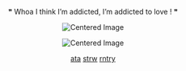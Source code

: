 
<p align="center">
  ❞ Whoa I think I’m addicted, I’m addicted to love ! ❞ <br>
</p>
<p align="center">
  <img src="https://files.catbox.moe/pmfl6w.png" alt="Centered Image">
<p align="center">
  <img src="https://komarev.com/ghpvc/?username=s7ri&color=ff6f66&label=losers" alt="Centered Image">
</p>
<p align="center">
  <a href="https://mei.atabook.org">ata</a> 
  <a href="https://meit.straw.page">strw</a> 
  <a href="https://rentry.co/meit">rntry</a>
</p>






















 
















<!--
**s7ri/s7ri** is a ✨ _special_ ✨ repository because its `README.md` (this file) appears on your GitHub profile.

Here are some ideas to get you started:

- 🔭 I’m currently working on ...
- 🌱 I’m currently learning ...
- 👯 I’m looking to collaborate on ...
- 🤔 I’m looking for help with ...
- 💬 Ask me about ...
- 📫 How to reach me: ...
- 😄 Pronouns: ...
- ⚡ Fun fact: ...
-->

